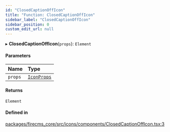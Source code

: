 ```yaml
---
id: "ClosedCaptionOffIcon"
title: "Function: ClosedCaptionOffIcon"
sidebar_label: "ClosedCaptionOffIcon"
sidebar_position: 0
custom_edit_url: null
---
```


▸ **ClosedCaptionOffIcon**(`props`): `Element`

#### Parameters

| Name | Type |
| :------ | :------ |
| `props` | [`IconProps`](../types/IconProps.md) |

#### Returns

`Element`

#### Defined in

[packages/firecms_core/src/icons/components/ClosedCaptionOffIcon.tsx:3](https://github.com/FireCMSco/firecms/blob/d45f3739/packages/firecms_core/src/icons/components/ClosedCaptionOffIcon.tsx#L3)

